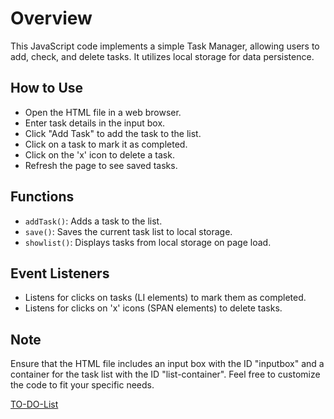 <h1>Overview</h1>
    <p>This JavaScript code implements a simple Task Manager, allowing users to add, check, and delete tasks. It utilizes local storage for data persistence.</p>
    <h2>How to Use</h2>
    <ul>
        <li>Open the HTML file in a web browser.</li>
        <li>Enter task details in the input box.</li>
        <li>Click "Add Task" to add the task to the list.</li>
        <li>Click on a task to mark it as completed.</li>
        <li>Click on the 'x' icon to delete a task.</li>
        <li>Refresh the page to see saved tasks.</li>
    </ul>
    <h2>Functions</h2>
    <ul>
        <li><code>addTask()</code>: Adds a task to the list.</li>
        <li><code>save()</code>: Saves the current task list to local storage.</li>
        <li><code>showlist()</code>: Displays tasks from local storage on page load.</li>
    </ul>
    <h2>Event Listeners</h2>
    <ul>
        <li>Listens for clicks on tasks (LI elements) to mark them as completed.</li>
        <li>Listens for clicks on 'x' icons (SPAN elements) to delete tasks.</li>
    </ul>
    <h2>Note</h2>
    <p>Ensure that the HTML file includes an input box with the ID "inputbox" and a container for the task list with the ID "list-container". Feel free to customize the code to fit your specific needs.</p>
    <a href="https://bitof-kartik.github.io/TO-Do-List/"> TO-DO-List</a>
